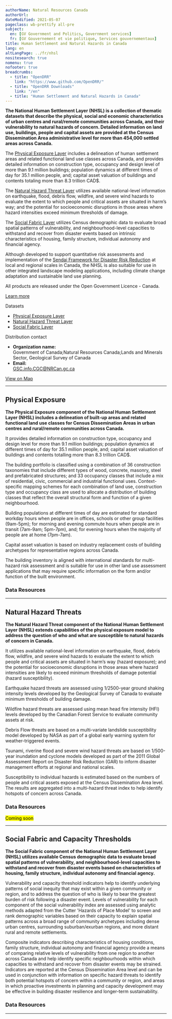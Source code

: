 ```yaml
---
authorName: Natural Resources Canada
authorUrl:
dateModified: 2021-05-07
pageclass: wb-prettify all-pre
subject:
  en: [GV Government and Politics, Government services]
  fr: [GV Gouvernement et vie politique, Services gouvernementaux]
title: Human Settlement and Natural Hazards in Canada
lang: en
altLangPage: ../fr/nhsl
nositesearch: true
nomenu: true
nofooter: true
breadcrumbs:
  - title: "OpenDRR"
    link: "https://www.github.com/OpenDRR/"
  - title: "OpenDRR Downloads"
    link: "/en"
  - title: "Human Settlement and Natural Hazards in Canada"
---
```

<p><strong>The National Human Settlement Layer (NHSL) is a collection of thematic datasets that describe the physical, social and economic characteristics of urban centres and rural/remote communities across Canada, and their vulnerability to natural hazards of concern.  Detailed information on land use, buildings, people and capital assets are provided at the Census Dissemination Area administrative level for more than 454,000 settled areas across Canada.</strong></p>

<div class="row">
  <div class="col-md-8">
    <p>The <a href='#physical_exposure'>Physical Exposure Layer</a> includes a delineation of human settlement areas and related functional land use classes across Canada, and provides detailed information on construction type, occupancy and design level of more than 9.1 million buildings; population dynamics at different times of day for 35.1 million people, and; capital asset valuation of buildings and contents totaling more than 8.3 trillion CAD$.</p>
    <p>The <a href='#hazard_threat'>Natural Hazard Threat Layer</a> utilizes available national-level information on earthquake, flood, debris flow, wildfire, and severe wind hazards to evaluate the extent to which people and critical assets are situated in harm’s way; and the potential for socioeconomic disruptions in those areas where hazard intensities exceed minimum thresholds of damage.</p>
    <p>The <a href='#social_fabric'>Social Fabric Layer</a> utilizes Census demographic data to evaluate broad spatial patterns of vulnerability, and neighbourhood-level capacities to withstand and recover from disaster events based on intrinsic characteristics of housing, family structure, individual autonomy and financial agency.</p>
    <!-- <p style="text-align:justify;">The <a href='#risk_dynamics'>Risk Dynamics Layer</a> utilizes information on population growth and land use change since 1975 to evaluate how evolving patterns of urbanization are contributing to escalating profiles of natural risk over time across Canada.</p> -->
    <p>Although developed to support quantitative risk assessments and implementation of the <a href="https://www.undrr.org/publication/sendai-framework-disaster-risk-reduction-2015-2030">Sendai Framework for Disaster Risk Reduction</a> at local and regional scales in Canada, the NHSL is also suitable for use in other integrated landscape modeling applications, including climate change adaptation and sustainable land use planning.</p>
    <section class="jumbotron">
      <p>All products are released under the Open Government Licence - Canada.</p>
      <p><a href="https://open.canada.ca/en/open-government-licence-canada" class="btn btn-info btn-lg" role="button">Learn more</a></p>
    </section>
  </div>
  <div class="col-md-4">
    <div class="panel panel-primary mrgn-tp-sm">
      <div class="panel-heading">
        <div class="panel-title">Datasets</div>
      </div>
      <ul class="list-group">
        <li class="list-group-item">
          <a href='#physical_exposure'>Physical Exposure Layer</a>
        </li>
        <li class="list-group-item">
          <a href='#hazard_threat'>Natural Hazard Threat Layer</a>
        </li>
        <li class="list-group-item">
          <a href='#social_fabric'>Social Fabric Layer</a>
        </li>
        <!-- <li class="list-group-item">
          <a href='#risk_dynamics'>Risk Dynamics Layer</a>
        </li> -->
      </ul>
    </div>
    <div class="panel panel-primary">
      <div class="panel-heading">
        <div class="panel-title">Distribution contact</div>
      </div>
      <ul class="list-group">
        <li class="list-group-item">
          <b>Organization name:</b><br>
          Government of Canada;Natural Resources Canada;Lands and Minerals Sector, Geological Survey of Canada
        </li>
        <li class="list-group-item">
          <b>Email:</b><br>
          <a href="mailto:GSC.info.CGC@NRCan.gc.ca">GSC.info.CGC@NRCan.gc.ca</a>
        </li>
      </ul>
    </div>
    <div class=""><a href="nhsl_map.html" class="btn btn-primary mrgn-tp-xl btn-block btn-lg" role="button"> View on Map </a></div>
  </div>
</div>

<hr>

<a name="physical_exposure"></a>

## Physical Exposure

<p><strong>The Physical Exposure component of the National Human Settlement Layer (NHSL) includes a delineation of built-up areas and related functional land use classes for Census Dissemination Areas in urban centres and rural/remote communities across Canada.</strong></p>

<p>It provides detailed information on construction type, occupancy and design level for more than 9.1 million buildings; population dynamics at different times of day for 35.1 million people, and; capital asset valuation of buildings and contents totalling more than 8.3 trillion CAD$.</p>

<p>The building portfolio is classified using a combination of 36 construction taxonomies that include different types of wood, concrete, masonry, steel and prefabricated structures; and 33 occupancy classes that include a mix of residential, civic, commercial and industrial functional uses.  Context-specific mapping schemes for each combination of land use, construction type and occupancy class are used to allocate a distribution of building classes that reflect the overall structural form and function of a given neighbourhood.</p>

<p>Building populations at different times of day are estimated for standard workday hours when people are in offices, schools or other group facilities (9am-5pm); for morning and evening commute hours when people are in transit (7am-9am; 5pm-7pm), and; for evening hours when the majority of people are at home (7pm-7am).</p>

<p>Capital asset valuation is based on industry replacement costs of building archetypes for representative regions across Canada.</p>

<p>The building inventory is aligned with international standards for multi-hazard risk assessment and is suitable for use in other land use assessment applications that may require specific information on the form and/or function of the built environment.</p>

### Data Resources

<div id="nhsl_physical_exposure_all_indicators"></div>

<hr>

<a name="hazard_threat"></a>

## Natural Hazard Threats

<p><strong>The Natural Hazard Threat component of the National Human Settlement Layer (NHSL) extends capabilities of the physical exposure model to address the question of who and what are susceptible to natural hazards of concern in Canada.</strong></p>

<p>It utilizes available national-level information on earthquake, flood, debris flow, wildfire, and severe wind hazards to evaluate the extent to which people and critical assets are situated in harm’s way (hazard exposure); and the potential for socioeconomic disruptions in those areas where hazard intensities are likely to exceed minimum thresholds of damage potential (hazard susceptibility).</p>

<p>Earthquake hazard threats are assessed using 1/2500-year ground shaking intensity levels developed by the Geological Survey of Canada to evaluate minimum thresholds of building damage.</p>

<p>Wildfire hazard threats are assessed using mean head fire intensity (HFI) levels developed by the Canadian Forest Service to evaluate community assets at risk.</p>

<p>Debris Flow threats are based on a multi-variate landslide susceptibility model developed by NASA as part of a global early warning system for weather-triggered events.</p>

<p>Tsunami, riverine flood and severe wind hazard threats are based on 1/500-year inundation and cyclone models developed as part of the 2011 Global Assessment Report on Disaster Risk Reduction (GAR) to inform disaster management efforts at regional and national scales.</p>

<p>Susceptibility to individual hazards is estimated based on the numbers of people and critical assets exposed at the Census Dissemination Area level. The results are aggregated into a multi-hazard threat index to help identify hotspots of concern across Canada.</p>

### Data Resources

<mark>Coming soon</mark>

<div id="nhsl_hazard_threat_all_indicators" class="hidden"></div>

<hr>

<a name="social_fabric"></a>

## Social Fabric and Capacity Thresholds

<p><strong>The Social Fabric component of the National Human Settlement Layer (NHSL) utilizes available Census demographic data to evaluate broad spatial patterns of vulnerability, and neighbourhood-level capacities to withstand and recover from disaster events based on characteristics of housing, family structure, individual autonomy and financial agency.</strong></p>

<p>Vulnerability and capacity threshold indicators help to identify underlying patterns of social inequity that may exist within a given community or region, and to address the question of who is likely to bear the greatest burden of risk following a disaster event. Levels of vulnerability for each component of the social vulnerability index are assessed using analytic methods adapted from the Cutter 'Hazards of Place Model' to screen and rank demographic variables based on their capacity to explain spatial patterns across a broad range of community archetypes including dense urban centres, surrounding suburban/exurban regions, and more distant rural and remote settlements.</p>

<p>Composite indicators describing characteristics of housing conditions, family structure, individual autonomy and financial agency provide a means of comparing relative levels of vulnerability from one region to another across Canada and help identify specific neighbourhoods within which capacities to withstand and recover from disaster events may be strained. Indicators are reported at the Census Dissemination Area level and can be used in conjunction with information on specific hazard threats to identify both potential hotspots of concern within a community or region, and areas in which proactive investments in planning and capacity development may be effective in building disaster resilience and longer-term sustainability.</p>

### Data Resources

<div id="nhsl_social_fabric_all_indicators"></div>

<hr>

<div style="display:none">
<a name="risk_dynamics"></a>

## Risk Dynamics

<p><strong>The Risk Dynamics component of the National Human Settlement Layer (NHSL) builds on remote sensing analysis and spatial modeling carried out by the European Commission Joint Research Centre (JRC) as part of a global study of evolving human settlement patterns and their influence on disaster risk and sustainable development (GHSL).</strong></p>

<p>High-resolution population grids (250m) and land use classification models at decadal intervals (1975, 1990, 2000 and 2015) provide a framework for evaluating the extent to which human settlements are changing in terms of both density and spatial patterns of urbanization. These framework datasets are combined with available national assessments of earthquake, tsunami, flood, debris flow, wildfire and cyclone hazards to help make evident how population growth and evolving patterns of land use change over the past 40 years are contributing to escalating profiles of natural hazard risk in Canada.</p>

<p>Indicators of physical exposure and hazard susceptibility are reported using the 250m GHSL population grid mesh for each time epochs. Outputs of this study complement a global assessment of exposure to natural hazards carried out by the JRC as part of the 2017 Atlas of the Human Planet and provide additional insights to inform local and regional disaster resilience planning efforts across Canada.</p>

### Data Resources

<div id="nhsl_risk_dynamics_all_indicators"></div>

</div>

<script src="https://code.jquery.com/jquery-1.12.2.min.js"
        integrity="sha256-lZFHibXzMHo3GGeehn1hudTAP3Sc0uKXBXAzHX1sjtk=" crossorigin="anonymous"></script>
<script>

  var config = JSON.stringify({{site.data.metadata | jsonify }}),
      metadata = JSON.parse( config ),
      layers = [ 'nhsl_risk_dynamics_all_indicators', 'nhsl_social_fabric_all_indicators', 'nhsl_physical_exposure_all_indicators', 'nhsl_hazard_threat_all_indicators'],
      header = '<tr> \
          <th scope="col" class="col-sm-6">{% if page.lang == 'en' %}Resource Name{% endif %} {% if page.lang == 'fr' %}Nom de la ressource{% endif %}</th> \
          <th scope="col" class="col-sm-2 hidden-xs">{% if page.lang == 'en' %}Resource Type{% endif %} {% if page.lang == 'fr' %}Type de ressource{% endif %}</th> \
          <th scope="col"class="col-sm-2">Format</th> \
          <th scope="col" class="col-sm-1">{% if page.lang == 'en' %}Links{% endif %} {% if page.lang == 'fr' %}Liens{% endif %}</th> \
      </tr>';

      for ( l in layers ) {

        let id = layers[l];

        for ( d in metadata.datasets ) {

            let dataset = metadata.datasets[ d ];

            if ( id.includes( dataset.id ) ) {

              map_resources = dataset.resources;

              let resrcs = "",
                  resrcs_prov = "";

              for ( res in map_resources ) {

                  let r = map_resources[res];

                  if ( r.language.indexOf( "en" ) === -1 ) {
                    continue;
                  }

                  let lang = r.language == "en" ? "English" : "French";
                  let btntxt = "{{page.lang}}" == "en" ? "Access" : "Accès";
                  let download_link = r.link.indexOf( "http" ) === -1 ? '{{site.lfspath}}' + r.link : r.link;

                  if ( r.region === 'ca' ) {
                      resrcs += '<tr><td>' + r.name + '</td><td class="hidden-xs">' + r.type + '</td><td><span class="label ' + r.format + '">' + r.format + '</td><td><a href="' + download_link + '" class="btn btn-primary">' + btntxt + '</a></td></tr>';
                  }
                  else {
                    resrcs_prov += '<tr class="' + r.region + '"><td>' + r.name + '</td><td class="hidden-xs">' + r.type + '</td><td><span class="label ' + r.format + '">' + r.format + '</td><td><a href="' + download_link + '" class="btn btn-primary">' + btntxt + '</a></td></tr>';
                  }
              }

              let i = id;

              let select = '<div class="row"><div class="col-md-12 mrgn-bttm-lg"><form class="form-inline" role="form" method="get" action="#"><div class="form-group"><label for="select-rgn-' + id + '" class="control-label mrgn-rght-lg">{% if page.lang == 'en' %}Select region: {% endif %} {% if page.lang == 'fr' %}Sélectionner la région{% endif %}</label><select id="select-rgn-' + id + '" class="select-rgn form-control"> \
                  <option></option> \
                  <option value="ab">{% if page.lang == 'en' %}Alberta{% endif %} {% if page.lang == 'fr' %}Alberta{% endif %}</option> \
                  <option value="bc">{% if page.lang == 'en' %}British Columbia{% endif %} {% if page.lang == 'fr' %}Colombie Britannique{% endif %}</option> \
                  <option value="nl">{% if page.lang == 'en' %}Newfoundland and Labrador{% endif %} {% if page.lang == 'fr' %}Terre Neuve et Labrador{% endif %}</option> \
                  <option value="pe">{% if page.lang == 'en' %}Prince Edward Island{% endif %} {% if page.lang == 'fr' %}Île du Prince Édouard{% endif %}</option> \
                  <option value="ns">{% if page.lang == 'en' %}Nova Scotia{% endif %} {% if page.lang == 'fr' %}Nouvelle-Écosse{% endif %}</option> \
                  <option value="nb">{% if page.lang == 'en' %}New Brunswick{% endif %} {% if page.lang == 'fr' %}Nouveau Brunswick{% endif %}</option> \
                  <option value="qc">{% if page.lang == 'en' %}Quebec{% endif %} {% if page.lang == 'fr' %}Quebec{% endif %}</option> \
                  <option value="on">{% if page.lang == 'en' %}Ontario{% endif %} {% if page.lang == 'fr' %}Ontario{% endif %}</option> \
                  <option value="mb">{% if page.lang == 'en' %}Manitoba{% endif %} {% if page.lang == 'fr' %}Manitoba{% endif %}</option> \
                  <option value="sk">{% if page.lang == 'en' %}Saskatchewan{% endif %} {% if page.lang == 'fr' %}Saskatchewan{% endif %}</option> \
                  <option value="yt">{% if page.lang == 'en' %}Yukon{% endif %} {% if page.lang == 'fr' %}Yukon{% endif %}</option> \
                  <option value="nt">{% if page.lang == 'en' %}Northwest Territories{% endif %} {% if page.lang == 'fr' %}Territoires du Nord-Ouest{% endif %}</option> \
                  <option value="nu">{% if page.lang == 'en' %}Nunavut{% endif %} {% if page.lang == 'fr' %}Nunavut{% endif %}</option> \
                </select></div></form></div></div>'

              $( "#" + i ).append('<h4>{% if page.lang == 'en' %}National Scale{% endif %} {% if page.lang == 'fr' %}Échelle nationale{% endif %}</h4><table class="table table-striped table-responsive"><tbody>' + header + resrcs + '</tbody></table>' );

              $( "#" + i ).append(
                '<h4>{% if page.lang == 'en' %}Regional Scale{% endif %} {% if page.lang == 'fr' %}Échelle régionale{% endif %}</h4>' + select + '<div class="row"><div class="col-md-12"><table class="rgn table table-striped table-responsive"><tbody>' + header + resrcs_prov + '</tbody></table></div></div>' );

              $( ".ab, .bc, .mb, .ns, .nl, .qc, .on, .nu, .yt, .nt, .sk, .pe, .nb, .rgn" ).hide();

              $( '#select-rgn-' + id ).on( 'change', function() {
                $( ".ab, .bc, .mb, .ns, .nl, .qc, .on, .nu, .yt, .nt, .sk, .pe, .nb, .rgn" ).hide();

                $("select").val( $( this ).val() );

                if ( $( this ).val() ) {
                  let p = '.' + $( this ).val() + ', .rgn';
                  $( p ).fadeIn();
                }
              });

              break;
          }
        }
      }

</script>

<style>

.GPKG {
  color: #083c6c;
  background-color: #e8f2f4;
}

.ESRI.REST {
  color: #278400;
  background-color: #d8eeca;
}

.EXCEL {
  color: #f90;
  background-color: #f9f4d4;
}
</style>
